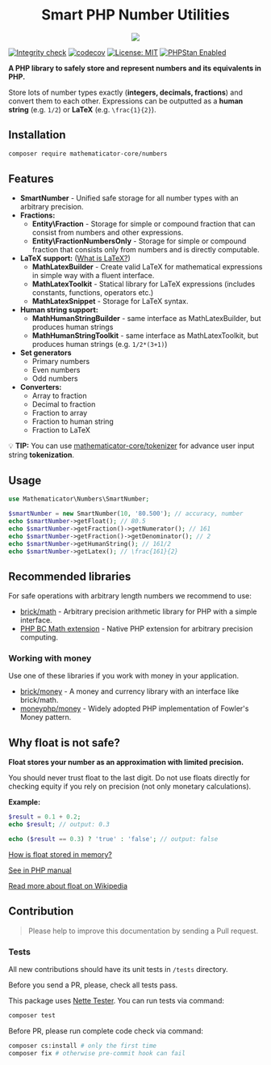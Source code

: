 <h1 align="center">
    Smart PHP Number Utilities
</h1>

<p align="center">
    <a href="https://mathematicator.com" target="_blank">
        <img src="https://avatars3.githubusercontent.com/u/44620375?s=100&v=4">
    </a>
</p>

[![Integrity check](https://github.com/mathematicator-core/numbers/workflows/Integrity%20check/badge.svg)](https://github.com/mathematicator-core/numbers/actions?query=workflow%3A%22Integrity+check%22)
[![codecov](https://codecov.io/gh/mathematicator-core/numbers/branch/master/graph/badge.svg)](https://codecov.io/gh/mathematicator-core/numbers)
[![License: MIT](https://img.shields.io/badge/License-MIT-brightgreen.svg)](./LICENSE)
[![PHPStan Enabled](https://img.shields.io/badge/PHPStan-enabled%20L8-brightgreen.svg?style=flat)](https://phpstan.org/)


**A PHP library to safely store and represent numbers and its equivalents in PHP.**

Store lots of number types exactly (**integers, decimals, fractions**) and convert them to each other.
Expressions can be outputted as a **human string** (e.g. `1/2`) or **LaTeX** (e.g. `\frac{1}{2}`).

## Installation

```bash
composer require mathematicator-core/numbers
```

## Features

- **SmartNumber** - Unified safe storage for all number types with
    an arbitrary precision.
- **Fractions:**
    - **Entity\Fraction** - Storage for simple or compound fraction that
    can consist from numbers and other expressions.
    - **Entity\FractionNumbersOnly** - Storage for simple or compound fraction
    that consists only from numbers and is directly computable.
- **LaTeX support:** ([What is LaTeX?](https://en.wikipedia.org/wiki/LaTeX))
    - **MathLatexBuilder** - Create valid LaTeX for mathematical expressions
    in simple way with a fluent interface.
    - **MathLatexToolkit** - Statical library for LaTeX expressions
    (includes constants, functions, operators etc.)
    - **MathLatexSnippet** - Storage for LaTeX syntax.
- **Human string support:**
    - **MathHumanStringBuilder** - same interface as MathLatexBuilder,
    but produces human strings
    - **MathHumanStringToolkit** - same interface as MathLatexToolkit,
    but produces human strings (e.g. `1/2*(3+1)`)
- **Set generators**
    - Primary numbers
    - Even numbers
    - Odd numbers
- **Converters:**
    - Array to fraction
    - Decimal to fraction
    - Fraction to array
    - Fraction to human string
    - Fraction to LaTeX

💡 **TIP:** You can use [mathematicator-core/tokenizer](https://github.com/mathematicator-core/tokenizer)
for advance user input string **tokenization**.

## Usage

```php
use Mathematicator\Numbers\SmartNumber;

$smartNumber = new SmartNumber(10, '80.500'); // accuracy, number
echo $smartNumber->getFloat(); // 80.5
echo $smartNumber->getFraction()->getNumerator(); // 161
echo $smartNumber->getFraction()->getDenominator(); // 2
echo $smartNumber->getHumanString(); // 161/2
echo $smartNumber->getLatex(); // \frac{161}{2}
```

## Recommended libraries

For safe operations with arbitrary length numbers we recommend to use:

- [brick/math](https://github.com/brick/math) - Arbitrary precision
arithmetic library for PHP with a simple interface.
- [PHP BC Math extension](https://www.php.net/manual/en/ref.bc.php) - Native PHP extension for
arbitrary precision computing.

### Working with money

Use one of these libraries if you work with money in your application.

- [brick/money](https://github.com/brick/money) - A money and currency library
with an interface like brick/math.
- [moneyphp/money](https://github.com/moneyphp/money) - Widely adopted PHP
implementation of Fowler's Money pattern.

## Why float is not safe?

**Float stores your number as an approximation with limited precision.**

You should never trust float to the last digit. Do not use floats
directly for checking equity if you rely on precision
(not only monetary calculations).

**Example:**
```php
$result = 0.1 + 0.2;
echo $result; // output: 0.3

echo ($result == 0.3) ? 'true' : 'false'; // output: false
```

[How is float stored in memory?](https://softwareengineering.stackexchange.com/a/215126/354697)

[See in PHP manual](https://www.php.net/manual/en/language.types.float.php)

[Read more about float on Wikipedia](https://en.wikipedia.org/wiki/Floating-point_arithmetic)

## Contribution

> Please help to improve this documentation by sending a Pull request.

### Tests

All new contributions should have its unit tests in `/tests` directory.

Before you send a PR, please, check all tests pass.

This package uses [Nette Tester](https://tester.nette.org/). You can run tests via command:
```bash
composer test
````

Before PR, please run complete code check via command:
```bash
composer cs:install # only the first time
composer fix # otherwise pre-commit hook can fail
````
